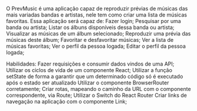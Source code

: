 O PrevMusic é uma aplicação capaz de reproduzir prévias de músicas das mais variadas bandas e artistas, nele tem como criar uma lista de músicas favoritas. Essa aplicação será capaz de:
Fazer login;
Pesquisar por uma banda ou artista;
Listar os álbuns disponíveis dessa banda ou artista;
Visualizar as músicas de um álbum selecionado;
Reproduzir uma prévia das músicas deste álbum;
Favoritar e desfavoritar músicas;
Ver a lista de músicas favoritas;
Ver o perfil da pessoa logada;
Editar o perfil da pessoa logada;

Habilidades:
Fazer requisições e consumir dados vindos de uma API;
Utilizar os ciclos de vida de um componente React;
Utilizar a função setState de forma a garantir que um determinado código só é executado após o estado ser atualizado
Utilizar o componente BrowserRouter corretamente;
Criar rotas, mapeando o caminho da URL com o componente correspondente, via Route;
Utilizar o Switch do React Router
Criar links de navegação na aplicação com o componente Link;
